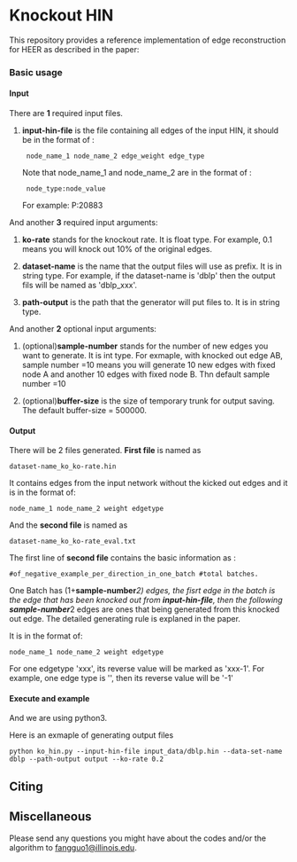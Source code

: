 # Knockout HIN

This repository provides a reference implementation of edge reconstruction for HEER as described in the paper:<br>


### Basic usage

#### Input

There are **1** required input files.
1. **input-hin-file** is the file containing all edges of the input HIN, it should be in the format of :
					
		node_name_1 node_name_2 edge_weight edge_type
					
	Note that node_name_1 and node_name_2 are in the format of :
		
		node_type:node_value
	
	For example: P:20883
			
And another **3** required input arguments:

1. **ko-rate** stands for the knockout rate. It is float type. For example, 0.1 means you will knock out 10% of the original edges.

2. **dataset-name** is the name that the output files will use as prefix. It is in string type. For example, if the dataset-name is 'dblp' then the output fils will be named as 'dblp_xxx'. 

3.  **path-output** is the path that the generator will put files to. It is in string type. 

And another **2** optional input arguments:

1. (optional)**sample-number** stands for the number of new edges you want to generate. It is int type. For exmaple, with knocked out edge AB, sample number =10 means you will generate 10 new edges with fixed node A and another 10 edges with fixed node B. Thn default sample number =10

2. (optional)**buffer-size** is the size of temporary trunk for output saving. The default buffer-size = 500000.


#### Output

There will be 2 files generated. 
**First file** is named as 
		
	dataset-name_ko_ko-rate.hin

It contains edges from the input network without the kicked out edges and it is in the format of:

	node_name_1 node_name_2 weight edgetype
		
And the **second file** is named as 
		
	dataset-name_ko_ko-rate_eval.txt

The first line of **second file** contains the basic information as :
	
	#of_negative_example_per_direction_in_one_batch #total batches.

One Batch has (1+**sample-number***2) edges, the fisrt edge in the batch is the edge that has been knocked out from 
**input-hin-file**, then the following **sample-number***2 edges are ones that being generated from this knocked out edge. 
The detailed generating rule is explaned in the paper.

It is in the format of:

	node_name_1 node_name_2 weight edgetype

   For one edgetype 'xxx', its reverse value will be marked as 'xxx-1'. For example, one edge type is '<hasChild>', 
   then its reverse value will be '<hasChild>-1'
		
   

		
							
#### Execute and example
And we are using python3.<br/> 

Here is an exmaple of generating output files

	python ko_hin.py --input-hin-file input_data/dblp.hin --data-set-name dblp --path-output output --ko-rate 0.2

## Citing


## Miscellaneous

Please send any questions you might have about the codes and/or the algorithm to <fangguo1@illinois.edu>.



